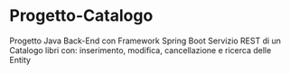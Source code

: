 # Progetto-Catalogo
Progetto Java Back-End con Framework Spring Boot
Servizio REST di un Catalogo libri con: inserimento, modifica, cancellazione e ricerca delle Entity
